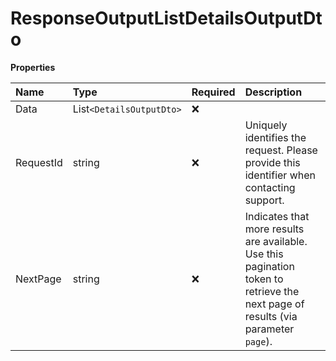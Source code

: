 # ResponseOutputListDetailsOutputDto

**Properties**

| Name      | Type                     | Required | Description                                                                                                                       |
| :-------- | :----------------------- | :------- | :-------------------------------------------------------------------------------------------------------------------------------- |
| Data      | List`<DetailsOutputDto>` | ❌       |                                                                                                                                   |
| RequestId | string                   | ❌       | Uniquely identifies the request. Please provide this identifier when contacting support.                                          |
| NextPage  | string                   | ❌       | Indicates that more results are available. Use this pagination token to retrieve the next page of results (via parameter `page`). |

<!-- This file was generated by liblab | https://liblab.com/ -->
